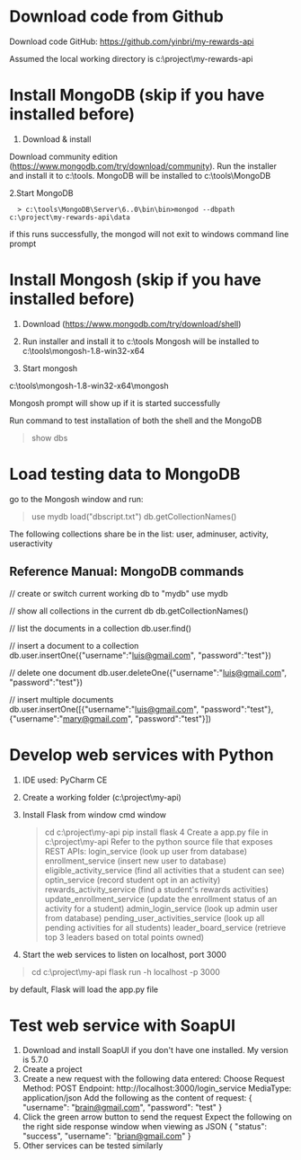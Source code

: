 
# Download code from Github

Download code GitHub: https://github.com/yinbri/my-rewards-api

Assumed the local working directory is c:\project\my-rewards-api


# Install MongoDB (skip if you have installed before)


1. Download & install

Download community edition (https://www.mongodb.com/try/download/community). Run the installer and install it to c:\tools. MongoDB will be installed to c:\tools\MongoDB

2.Start MongoDB
```
  > c:\tools\MongoDB\Server\6..0\bin\bin>mongod --dbpath c:\project\my-rewards-api\data
```
  if this runs successfully, the mongod will not exit to windows command line prompt

# Install Mongosh (skip if you have installed before)

1. Download (https://www.mongodb.com/try/download/shell)

2. Run installer and install it to c:\tools
   Mongosh will be installed to c:\tools\mongosh-1.8-win32-x64

3. Start mongosh

c:\tools\mongosh-1.8-win32-x64\mongosh

  Mongosh prompt will show up if it is started successfully  

  Run command to test installation of both the shell and the MongoDB
  >show dbs

# Load testing data to MongoDB

go to the Mongosh window and run:

> use mydb
> load("dbscript.txt")
> db.getCollectionNames()

  The following collections share be in the list:
  user, adminuser, activity, useractivity


## Reference Manual: MongoDB commands

// create or switch current working db to "mydb"
use mydb

// show all collections in the current db
db.getCollectionNames()

// list the documents in a collection
db.user.find()

// insert a document to a collection
db.user.insertOne({"username":"luis@gmail.com", "password":"test"})

// delete one document
db.user.deleteOne({"username":"luis@gmail.com", "password":"test"})

// insert multiple documents
db.user.insertOne([{"username":"luis@gmail.com", "password":"test"},
{"username":"mary@gmail.com", "password":"test"}])


# Develop web services with Python

1. IDE used: PyCharm CE
2. Create a working folder (c:\project\my-api)
3. Install Flask from window cmd window
   > cd c:\project\my-api
   > pip install flask
4  Create a app.py file in c:\project\my-api
   Refer to the python source file that exposes REST APIs:
       login_service (look up user from database)
       enrollment_service (insert new user to database)
       eligible_activity_service (find all activities that a student can see)
       optin_service (record student opt in an activity)
       rewards_activity_service (find a student's rewards activities)
       update_enrollment_service (update the enrollment status of an activity for a student)
       admin_login_service (look up admin user from database)
       pending_user_activities_service (look up all pending activities for all students)
       leader_board_service (retrieve top 3 leaders based on total points owned)

5. Start the web services to listen on localhost, port 3000

> cd c:\project\my-api
> flask run -h localhost -p 3000

by default, Flask will load the app.py file

# Test web service with SoapUI

1. Download and install SoapUI if you don't have one installed. My version is 5.7.0
2. Create a project
3. Create a new request with the following data entered:
   Choose Request
   Method: POST
   Endpoint: http://localhost:3000/login_service
   MediaType: application/json
   Add the following as the content of request:
   {
    "username": "brain@gmail.com",
    "password": "test"
   }
4. Click the green arrow button to send the request
   Expect the following on the right side response window when viewing as JSON
   {
   "status": "success",
   "username": "brian@gmail.com"
   }
5. Other services can be tested similarly
                      


